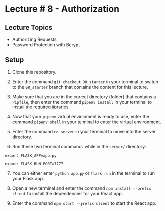 # Lecture # 8 - Authorization

## Lecture Topics

- Authorizing Requests
- Password Protection with Bcrypt

## Setup

1. Clone this repository.

2. Enter the command `git checkout 08_starter` in your terminal to switch to the `08_starter` branch that contains the content for this lecture.

3. Make sure that you are in the correct directory (folder) that contains a `Pipfile`, then enter the command `pipenv install` in your terminal to install the required libraries.

4. Now that your `pipenv` virtual environment is ready to use, enter the command `pipenv shell` in your terminal to enter the virtual environment.

5. Enter the command `cd server` in your terminal to move into the server directory.

6. Run these two terminal commands while in the `server/` directory:

```
export FLASK_APP=app.py

export FLASK_RUN_PORT=7777
```

7. You can either enter `python app.py` or `flask run` in the terminal to run your Flask app.

8. Open a new terminal and enter the command `npm install --prefix client` to install the dependencies for your React app.

9. Enter the command `npm start --prefix client` to start the React app.